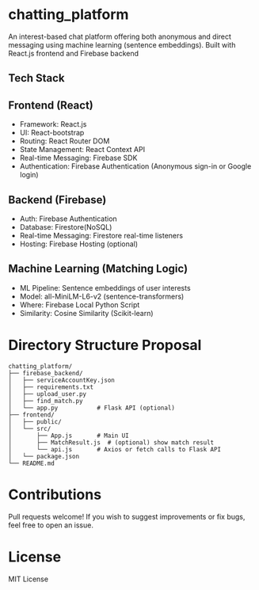 # chatting_platform
An interest-based chat platform offering both anonymous and direct messaging using machine learning (sentence embeddings). Built with React.js frontend and Firebase backend

## Tech Stack

## Frontend (React)
- Framework: React.js
- UI: React-bootstrap
- Routing: React Router DOM
- State Management: React Context API
- Real-time Messaging: Firebase SDK
- Authentication: Firebase Authentication (Anonymous sign-in or Google login)

## Backend (Firebase)
- Auth: Firebase Authentication
- Database: Firestore(NoSQL)
- Real-time Messaging: Firestore real-time listeners
- Hosting: Firebase Hosting (optional)


## Machine Learning (Matching Logic)
- ML Pipeline: Sentence embeddings of user interests
- Model: all-MiniLM-L6-v2 (sentence-transformers)
- Where: Firebase Local Python Script
- Similarity: Cosine Similarity (Scikit-learn)


# Directory Structure Proposal
```
chatting_platform/
├── firebase_backend/
│   ├── serviceAccountKey.json
│   ├── requirements.txt
│   ├── upload_user.py
│   ├── find_match.py
│   └── app.py           # Flask API (optional)
├── frontend/
│   ├── public/
│   └── src/
│       ├── App.js       # Main UI
│       ├── MatchResult.js  # (optional) show match result
│       └── api.js       # Axios or fetch calls to Flask API
│   └── package.json
└── README.md
```

# Contributions

Pull requests welcome! If you wish to suggest improvements or fix bugs, feel free to open an issue.

# License

MIT License